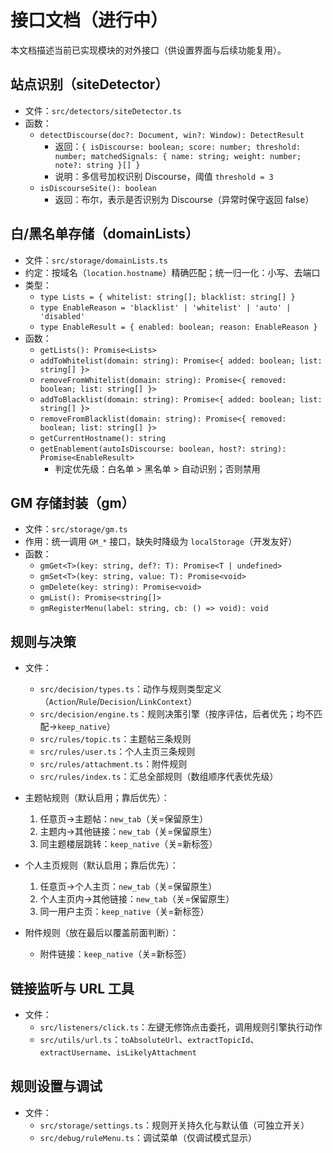 # 接口文档（进行中）

本文档描述当前已实现模块的对外接口（供设置界面与后续功能复用）。

## 站点识别（siteDetector）
- 文件：`src/detectors/siteDetector.ts`
- 函数：
  - `detectDiscourse(doc?: Document, win?: Window): DetectResult`
    - 返回：`{ isDiscourse: boolean; score: number; threshold: number; matchedSignals: { name: string; weight: number; note?: string }[] }`
    - 说明：多信号加权识别 Discourse，阈值 `threshold = 3`
  - `isDiscourseSite(): boolean`
    - 返回：布尔，表示是否识别为 Discourse（异常时保守返回 false）

## 白/黑名单存储（domainLists）
- 文件：`src/storage/domainLists.ts`
- 约定：按域名（`location.hostname`）精确匹配；统一归一化：小写、去端口
- 类型：
  - `type Lists = { whitelist: string[]; blacklist: string[] }`
  - `type EnableReason = 'blacklist' | 'whitelist' | 'auto' | 'disabled'`
  - `type EnableResult = { enabled: boolean; reason: EnableReason }`
- 函数：
  - `getLists(): Promise<Lists>`
  - `addToWhitelist(domain: string): Promise<{ added: boolean; list: string[] }>`
  - `removeFromWhitelist(domain: string): Promise<{ removed: boolean; list: string[] }>`
  - `addToBlacklist(domain: string): Promise<{ added: boolean; list: string[] }>`
  - `removeFromBlacklist(domain: string): Promise<{ removed: boolean; list: string[] }>`
  - `getCurrentHostname(): string`
  - `getEnablement(autoIsDiscourse: boolean, host?: string): Promise<EnableResult>`
    - 判定优先级：白名单 > 黑名单 > 自动识别；否则禁用

## GM 存储封装（gm）
- 文件：`src/storage/gm.ts`
- 作用：统一调用 `GM_*` 接口，缺失时降级为 `localStorage`（开发友好）
- 函数：
  - `gmGet<T>(key: string, def?: T): Promise<T | undefined>`
  - `gmSet<T>(key: string, value: T): Promise<void>`
  - `gmDelete(key: string): Promise<void>`
  - `gmList(): Promise<string[]>`
  - `gmRegisterMenu(label: string, cb: () => void): void`

## 规则与决策
- 文件：
  - `src/decision/types.ts`：动作与规则类型定义（`Action`/`Rule`/`Decision`/`LinkContext`）
  - `src/decision/engine.ts`：规则决策引擎（按序评估，后者优先；均不匹配→`keep_native`）
  - `src/rules/topic.ts`：主题帖三条规则
  - `src/rules/user.ts`：个人主页三条规则
  - `src/rules/attachment.ts`：附件规则
  - `src/rules/index.ts`：汇总全部规则（数组顺序代表优先级）

- 主题帖规则（默认启用；靠后优先）：
  1) 任意页→主题帖：`new_tab`（关=保留原生）
  2) 主题内→其他链接：`new_tab`（关=保留原生）
  3) 同主题楼层跳转：`keep_native`（关=新标签）

- 个人主页规则（默认启用；靠后优先）：
  1) 任意页→个人主页：`new_tab`（关=保留原生）
  2) 个人主页内→其他链接：`new_tab`（关=保留原生）
  3) 同一用户主页：`keep_native`（关=新标签）

- 附件规则（放在最后以覆盖前面判断）：
  - 附件链接：`keep_native`（关=新标签）

## 链接监听与 URL 工具
- 文件：
  - `src/listeners/click.ts`：左键无修饰点击委托，调用规则引擎执行动作
  - `src/utils/url.ts`：`toAbsoluteUrl`、`extractTopicId`、`extractUsername`、`isLikelyAttachment`

## 规则设置与调试
- 文件：
  - `src/storage/settings.ts`：规则开关持久化与默认值（可独立开关）
  - `src/debug/ruleMenu.ts`：调试菜单（仅调试模式显示）
